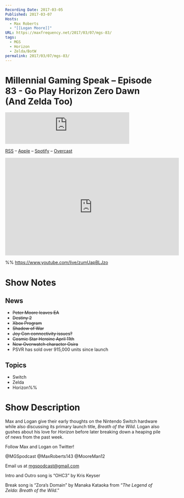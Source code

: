 ```yaml
---
Recording Date: 2017-03-05
Published: 2017-03-07
Hosts:
  - Max Roberts
  - "[[Logan Moore]]"
URL: https://maxfrequency.net/2017/03/07/mgs-83/
tags:
  - MGS
  - Horizon
  - Zelda/BotW
permalink: 2017/03/07/mgs-83/
---
```

# Millennial Gaming Speak – Episode 83 - Go Play Horizon Zero Dawn (And Zelda Too)

<iframe src="https://podcasters.spotify.com/pod/show/millennialgamingspeak/embed/episodes/Episode-83-Go-Play-Horizon-Zero-Dawn-And-Zelda-Too-e1adhup/a-a6ts460" height="102px" width="400px" frameborder="0" scrolling="no"></iframe>

[RSS](https://anchor.fm/s/74aa3858/podcast/rss) – [Apple](https://podcasts.apple.com/us/podcast/episode-3-gdc-wrap-up/id1000915981?i=1000542222515) – [Spotify](https://open.spotify.com/episode/7wePXT4Bt22LWifVLx3n8y) – [Overcast](https://overcast.fm/+EtIgeWxEU)

<div class=iframe-container>
<iframe width="560" height="315" src="https://www.youtube-nocookie.com/embed/zumUapBLJzo?si=GTRKrgM-9krmwaWI" title="YouTube video player" frameborder="0" allow="accelerometer; autoplay; clipboard-write; encrypted-media; gyroscope; picture-in-picture; web-share" allowfullscreen></iframe>
</div>

%%
https://www.youtube.com/live/zumUapBLJzo

# Show Notes

## News

- ~~Peter Moore leaves EA~~
- ~~Destiny 2~~
- ~~Xbox Program~~
- ~~Shadow of War~~
- ~~Joy Con connectivity issues?~~
- ~~Cosmic Star Heroine April 11th~~
- ~~New Overwatch character Osira~~
- PSVR has sold over 915,000 units since launch
## Topics

- Switch
- Zelda
- Horizon%%
# Show Description

Max and Logan give their early thoughts on the Nintendo Switch hardware while also discussing its primary launch title, *Breath of the Wild*. Logan also gushes about his love for *Horizon* before later breaking down a heaping pile of news from the past week.

Follow Max and Logan on Twitter!

@MGSpodcast
@MaxRoberts143
@MooreMan12

Email us at mgspodcast@gmail.com

Intro and Outro song is “OHC3” by Kris Keyser

Break song is “Zora’s Domain” by Manaka Kataoka from “*The Legend of Zelda: Breath of the Wild*.”